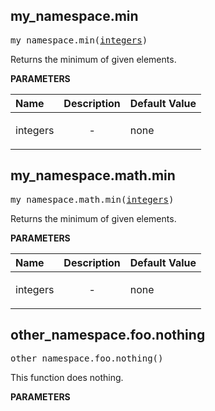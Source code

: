 <!-- Generated with Stardoc: http://skydoc.bazel.build -->

<a name="#my_namespace.min"></a>

## my_namespace.min

<pre>
my_namespace.min(<a href="#my_namespace.min-integers">integers</a>)
</pre>

Returns the minimum of given elements.

**PARAMETERS**


| Name  | Description | Default Value |
| :------------- | :------------- | :------------- |
| <a name="my_namespace.min-integers"></a>integers |  <p align="center"> - </p>   |  none |


<a name="#my_namespace.math.min"></a>

## my_namespace.math.min

<pre>
my_namespace.math.min(<a href="#my_namespace.math.min-integers">integers</a>)
</pre>

Returns the minimum of given elements.

**PARAMETERS**


| Name  | Description | Default Value |
| :------------- | :------------- | :------------- |
| <a name="my_namespace.math.min-integers"></a>integers |  <p align="center"> - </p>   |  none |


<a name="#other_namespace.foo.nothing"></a>

## other_namespace.foo.nothing

<pre>
other_namespace.foo.nothing()
</pre>

This function does nothing.

**PARAMETERS**




